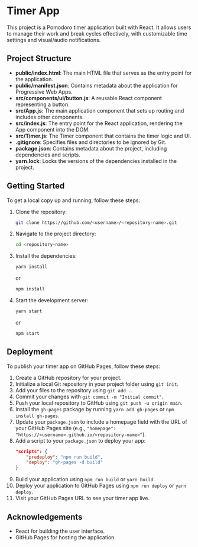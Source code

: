 # Timer App

This project is a Pomodoro timer application built with React. It allows users to manage their work and break cycles effectively, with customizable time settings and visual/audio notifications.

## Project Structure

- **public/index.html**: The main HTML file that serves as the entry point for the application.
- **public/manifest.json**: Contains metadata about the application for Progressive Web Apps.
- **src/components/ui/button.js**: A reusable React component representing a button.
- **src/App.js**: The main application component that sets up routing and includes other components.
- **src/index.js**: The entry point for the React application, rendering the App component into the DOM.
- **src/Timer.js**: The Timer component that contains the timer logic and UI.
- **.gitignore**: Specifies files and directories to be ignored by Git.
- **package.json**: Contains metadata about the project, including dependencies and scripts.
- **yarn.lock**: Locks the versions of the dependencies installed in the project.

## Getting Started

To get a local copy up and running, follow these steps:

1. Clone the repository:
   ```bash
   git clone https://github.com/<username>/<repository-name>.git
   ```
2. Navigate to the project directory:
   ```bash
   cd <repository-name>
   ```
3. Install the dependencies:
   ```bash
   yarn install
   ```
   or
   ```bash
   npm install
   ```

4. Start the development server:
   ```bash
   yarn start
   ```
   or
   ```bash
   npm start
   ```

## Deployment

To publish your timer app on GitHub Pages, follow these steps:

1. Create a GitHub repository for your project.
2. Initialize a local Git repository in your project folder using `git init`.
3. Add your files to the repository using `git add .`.
4. Commit your changes with `git commit -m "Initial commit"`.
5. Push your local repository to GitHub using `git push -u origin main`.
6. Install the `gh-pages` package by running `yarn add gh-pages` or `npm install gh-pages`.
7. Update your `package.json` to include a homepage field with the URL of your GitHub Pages site (e.g., `"homepage": "https://<username>.github.io/<repository-name>"`).
8. Add a script to your `package.json` to deploy your app:
   ```json
   "scripts": {
       "predeploy": "npm run build",
       "deploy": "gh-pages -d build"
   }
   ```
9. Build your application using `npm run build` or `yarn build`.
10. Deploy your application to GitHub Pages using `npm run deploy` or `yarn deploy`.
11. Visit your GitHub Pages URL to see your timer app live.

## Acknowledgements

- React for building the user interface.
- GitHub Pages for hosting the application.